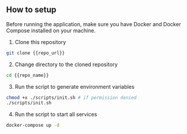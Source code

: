 ## How to setup
Before running the application, make sure you have Docker and Docker Compose installed on your machine.

1. Clone this repository
```bash
git clone {{repo_url}}
```

2. Change directory to the cloned repository
```bash
cd {{repo_name}}
```

3. Run the script to generate environment variables
```bash
chmod +x ./scripts/init.sh # if permission denied
./scripts/init.sh
```

4. Run the script to start all services
```bash
docker-compose up -d
```